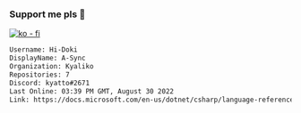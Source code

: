 ### Support me pls 🙏

[![ko - fi](https://ko-fi.com/img/githubbutton_sm.svg)](https://ko-fi.com/O5O4D6DP7)

  ```txt
  Username: Hi-Doki
  DisplayName: A-Sync
  Organization: Kyaliko
  Repositories: 7
  Discord: kyatto#2671
  Last Online: 03:39 PM GMT, August 30 2022
  Link: https://docs.microsoft.com/en-us/dotnet/csharp/language-reference/keywords/async
  ```       